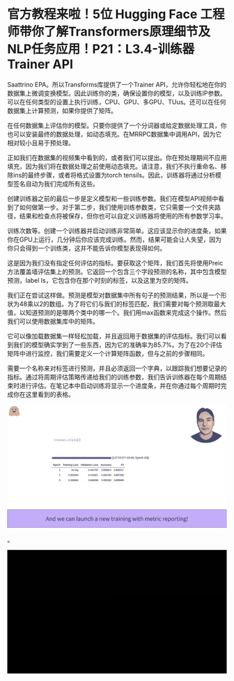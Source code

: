 # 官方教程来啦！5位 Hugging Face 工程师带你了解Transformers原理细节及NLP任务应用！P21：L3.4-训练器Trainer API 

Saattrino EPA。所以Transforms库提供了一个Trainer API，允许你轻松地在你的数据集上微调变换模型。因此训练你的类，确保设置你的模型，以及训练IP参数。可以在任何类型的设置上执行训练，CPU、GPU、多GPU、TUus。还可以在任何数据集上计算预测，如果你提供了矩阵。

在任何数据集上评估你的模型。只要你提供了一个分词器或给定数据处理工具，你也可以安装最终的数据处理，如动态填充。在MRRPC数据集中调用API，因为它相对较小且易于预处理。

正如我们在数据集的视频集中看到的，或者我们可以提出。你在预处理期间不应用填充，因为我们将在数据处理之前使用动态填充。请注意，我们不执行重命名、移除ins的最终步骤，或者将格式设置为torch tensils。因此，训练器将通过分析模型签名自动为我们完成所有这些。

创建训练器之前的最后一步是定义模型和一些训练参数。我们在模型API视频中看到了如何做第一步。对于第二步，我们使用训练参数类，它只需要一个文件夹路径，结果和检查点将被保存，但你也可以自定义训练器将使用的所有参数学习率。

训练次数等。创建一个训练器并启动训练非常简单。这应该显示你的进度条，如果你在GPU上运行，几分钟后你应该完成训练。然而，结果可能会让人失望，因为你只会得到一个训练类，这并不能告诉你模型表现得如何。

这是因为我们没有指定任何评估的指标。要获取这个矩阵，我们首先将使用Preic方法覆盖墙评估集上的预测。它返回一个包含三个字段预测的名称，其中包含模型预测，label Is，它包含你在那个时刻的标签，以及这里为空的矩阵。

我们正在尝试这样做。预测是模型对数据集中所有句子的预测结果，所以是一个形状为48乘以2的数组。为了将它们与我们的标签匹配，我们需要对每个预测取最大值，以知道预测的是哪两个类中的哪一个。我们用max函数来完成这个操作。然后我们可以使用数据集库中的矩阵。

它可以像加载数据集一样轻松加载，并且返回用于数据集的评估指标。我们可以看到我们的模型确实学到了一些东西，因为它的准确率为85.7%。为了在20个评估矩阵中进行监控，我们需要定义一个计算矩阵函数，但与之前的步骤相同。

需要一个名称来对标签进行预测，并且必须返回一个字典，以跟踪我们想要记录的指标。通过将周期评估策略传递给我们的训练参数，我们告诉训练器在每个周期结束时进行评估。在笔记本中启动训练将显示一个进度条，并在你通过每个周期时完成你在这里看到的表格。

![](img/1ef271a91eb13804a6c25e3c97f83cbb_1.png)

。

![](img/1ef271a91eb13804a6c25e3c97f83cbb_3.png)
